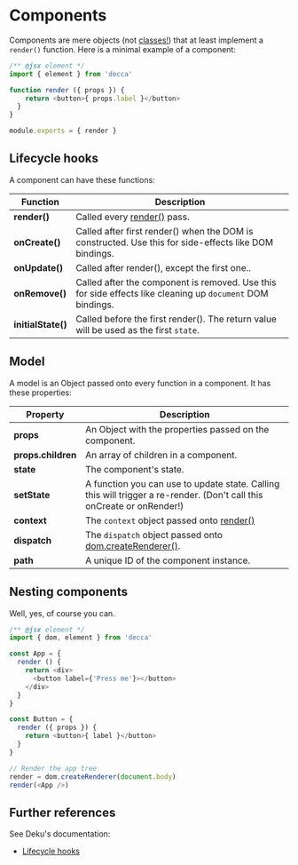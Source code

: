 # Components

Components are mere objects (not [classes!](https://facebook.github.io/react/docs/top-level-api.html#react.createclass)) that at least implement a `render()` function.  Here is a minimal example of a component:

```js
/** @jsx element */
import { element } from 'decca'

function render ({ props }) {
    return <button>{ props.label }</button>
  }
}

module.exports = { render }
```

## Lifecycle hooks

A component can have these functions:

| Function | Description
|---|---
| __render()__ | Called every [render()](api.md#render) pass.
| __onCreate()__ | Called after first render() when the DOM is constructed. Use this for side-effects like DOM bindings.
| __onUpdate()__ | Called after render(), except the first one..
| __onRemove()__ | Called after the component is removed. Use this for side effects like cleaning up `document` DOM bindings.
| __initialState()__ | Called before the first render(). The return value will be used as the first `state`.

<!-- {table:.no-head} -->

## Model

A model is an Object passed onto every function in a component. It has these properties:


| Property | Description
|---|---
| __props__ | An Object with the properties passed on the component.
| __props.children__ | An array of children in a component.
| __state__ | The component's state.
| __setState__ | A function you can use to update state. Calling this will trigger a re-render. (Don't call this onCreate or onRender!)
| __context__ | The `context` object passed onto [render()](api.md#render)
| __dispatch__ | The `dispatch` object passed onto [dom.createRenderer()](api.md#dom.createrenderer).
| __path__ | A unique ID of the component instance.

<!-- {table:.no-head} -->

## Nesting components

Well, yes, of course you can.

```js
/** @jsx element */
import { dom, element } from 'decca'

const App = {
  render () {
    return <div>
      <button label={'Press me'}></button>
    </div>
  }
}

const Button = {
  render ({ props }) {
    return <button>{ label }</button>
  }
}

// Render the app tree
render = dom.createRenderer(document.body)
render(<App />)
```

## Further references

See Deku's documentation:

- [Lifecycle hooks](https://dekujs.github.io/deku/docs/advanced/lifecycle.html)
